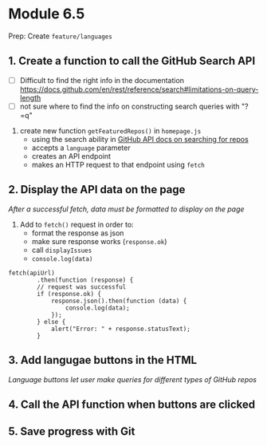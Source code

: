 # Module 6.5
Prep: Create ```feature/languages```
## 1. Create a function to call the GitHub Search API
- [ ] Difficult to find the right info in the documentation
https://docs.github.com/en/rest/reference/search#limitations-on-query-length
- [ ] not sure where to find the info on constructing search queries with "?=q" 

1. create new function ```getFeaturedRepos()``` in ```homepage.js```
    - using the search ability in [GitHub API docs on searching for repos](https://docs.github.com/en/search-github/searching-on-github/searching-for-repositories)
    - accepts a ```language``` parameter
    - creates an API endpoint
    - makes an HTTP request to that endpoint using ```fetch```

## 2. Display the API data on the page
_After a successful fetch, data must be formatted to display on the page_

1. Add to ```fetch()``` request in order to:
    - format the response as json
    - make sure response works (```response.ok```)
    - call ```displayIssues``` 
    - ```console.log(data)```
```
fetch(apiUrl)
		.then(function (response) {
		// request was successful
		if (response.ok) {
			response.json().then(function (data) {
				console.log(data);
			});
		} else {
			alert("Error: " + response.statusText);
		}
```
## 3. Add langugae buttons in the HTML
_Language buttons let user make queries for different types of GitHub repos_
## 4. Call the API function when buttons are clicked
## 5. Save progress with Git